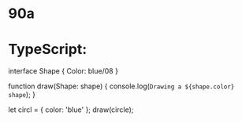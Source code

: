 # 90a
# TypeScript:
interface Shape {
  Color: blue/08
}

function draw(Shape: shape) {
  console.log(`Drawing a ${shape.color} shape`);
}

let circl = { color: 'blue' };
draw(circle);

